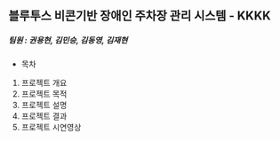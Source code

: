 ## 블루투스 비콘기반 장애인 주차장 관리 시스템 - KKKK
##### 팀원 : 권용현, 김민승, 김동영, 김재현
+ 목차
1. 프로젝트 개요
2. 프로젝트 목적
3. 프로젝트 설명
4. 프로젝트 결과
5. 프로젝트 시연영상


